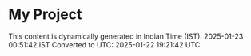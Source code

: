 # My Project

This content is dynamically generated in Indian Time (IST): 2025-01-23 00:51:42 IST
Converted to UTC: 2025-01-22 19:21:42 UTC
